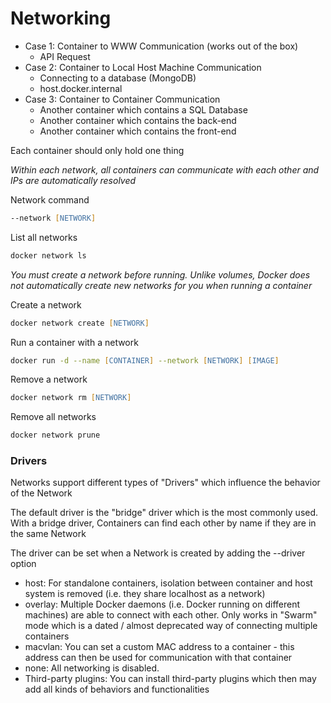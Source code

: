 # Networking

* Case 1: Container to WWW Communication (works out of the box)
  * API Request
* Case 2: Container to Local Host Machine Communication
  * Connecting to a database (MongoDB)
  * host.docker.internal
* Case 3: Container to Container Communication
  * Another container which contains a SQL Database
  * Another container which contains the back-end
  * Another container which contains the front-end

Each container should only hold one thing

*Within each network, all containers can communicate with each other and IPs are automatically resolved*

Network command
```zsh
--network [NETWORK]
```

List all networks
```zsh
docker network ls
```

*You must create a network before running. Unlike volumes, Docker does not automatically create new networks for you when running a container*

Create a network
```zsh
docker network create [NETWORK]
```

Run a container with a network
```zsh
docker run -d --name [CONTAINER] --network [NETWORK] [IMAGE]
```

Remove a network
```zsh
docker network rm [NETWORK]
```

Remove all networks
```zsh
docker network prune
```

### Drivers

Networks support different types of "Drivers" which influence the behavior of the Network

The default driver is the "bridge" driver which is the most commonly used. With a bridge driver, Containers can find each other by name if they are in the same Network

The driver can be set when a Network is created by adding the --driver option

* host: For standalone containers, isolation between container and host system is removed (i.e. they share localhost as a network)
* overlay: Multiple Docker daemons (i.e. Docker running on different machines) are able to connect with each other. Only works in "Swarm" mode which is a dated / almost deprecated way of connecting multiple containers
* macvlan: You can set a custom MAC address to a container - this address can then be used for communication with that container
* none: All networking is disabled.
* Third-party plugins: You can install third-party plugins which then may add all kinds of behaviors and functionalities
